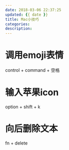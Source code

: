 ```yaml
---
date: 2018-03-06 22:37:25
updated: {{ date }}
title: Mac小技巧
categories:
description:
---
```




# 调用emoji表情
control + command + 空格

# 输入苹果icon
option + shift + k

# 向后删除文本
fn + delete









